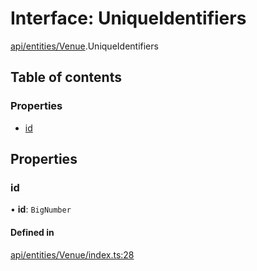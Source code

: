 # Interface: UniqueIdentifiers

[api/entities/Venue](../wiki/api.entities.Venue).UniqueIdentifiers

## Table of contents

### Properties

- [id](../wiki/api.entities.Venue.UniqueIdentifiers#id)

## Properties

### id

• **id**: `BigNumber`

#### Defined in

[api/entities/Venue/index.ts:28](https://github.com/PolymeshAssociation/polymesh-sdk/blob/3d14e829/src/api/entities/Venue/index.ts#L28)
